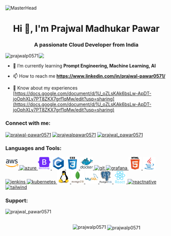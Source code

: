 ![MasterHead](https://media.licdn.com/dms/image/D4D12AQHeGzrHacYCng/article-cover_image-shrink_720_1280/0/1656043588960?e=2147483647&v=beta&t=JHqVPycV6G8YCOrT3Ts3RScCwUvEyj3VADGpRT0rpBA) 
<h1 align="center">Hi 👋, I'm Prajwal Madhukar Pawar</h1>
<h3 align="center">A passionate Cloud Developer from India</h3>
<img align="right" width="400" src="https://cdn.dribbble.com/users/1162077/screenshots/4649464/skatter-programmer.gif">

<p align="left"> <img src="https://komarev.com/ghpvc/?username=prajwalp0571&label=Profile%20views&color=0e75b6&style=flat" alt="prajwalp0571" /> </p>

- 🌱 I’m currently learning **Prompt Engineering, Machine Learning, AI**

- 📫 How to reach me **https://www.linkedin.com/in/prajwal-pawar0571/**

- 📄 Know about my experiences [https://docs.google.com/document/d/1U_oZLsKAk6bsLw-ApDT-joOphXLy7PT8ZKX7grf1qMw/edit?usp=sharing](https://docs.google.com/document/d/1U_oZLsKAk6bsLw-ApDT-joOphXLy7PT8ZKX7grf1qMw/edit?usp=sharing)

<h3 align="left">Connect with me:</h3>
<p align="left">
<a href="https://linkedin.com/in/prajwal-pawar0571" target="blank"><img align="center" src="https://raw.githubusercontent.com/rahuldkjain/github-profile-readme-generator/master/src/images/icons/Social/linked-in-alt.svg" alt="prajwal-pawar0571" height="30" width="40" /></a>
<a href="https://www.hackerrank.com/prajwalpawar0571" target="blank"><img align="center" src="https://raw.githubusercontent.com/rahuldkjain/github-profile-readme-generator/master/src/images/icons/Social/hackerrank.svg" alt="prajwalpawar0571" height="30" width="40" /></a>
<a href="https://www.leetcode.com/prajwal_pawar0571" target="blank"><img align="center" src="https://raw.githubusercontent.com/rahuldkjain/github-profile-readme-generator/master/src/images/icons/Social/leet-code.svg" alt="prajwal_pawar0571" height="30" width="40" /></a>
</p>

<h3 align="left">Languages and Tools:</h3>
<p align="left"> <a href="https://aws.amazon.com" target="_blank" rel="noreferrer"> <img src="https://raw.githubusercontent.com/devicons/devicon/master/icons/amazonwebservices/amazonwebservices-original-wordmark.svg" alt="aws" width="40" height="40"/> </a> <a href="https://azure.microsoft.com/en-in/" target="_blank" rel="noreferrer"> <img src="https://www.vectorlogo.zone/logos/microsoft_azure/microsoft_azure-icon.svg" alt="azure" width="40" height="40"/> </a> <a href="https://getbootstrap.com" target="_blank" rel="noreferrer"> <img src="https://raw.githubusercontent.com/devicons/devicon/master/icons/bootstrap/bootstrap-plain-wordmark.svg" alt="bootstrap" width="40" height="40"/> </a> <a href="https://www.cprogramming.com/" target="_blank" rel="noreferrer"> <img src="https://raw.githubusercontent.com/devicons/devicon/master/icons/c/c-original.svg" alt="c" width="40" height="40"/> </a> <a href="https://www.w3schools.com/css/" target="_blank" rel="noreferrer"> <img src="https://raw.githubusercontent.com/devicons/devicon/master/icons/css3/css3-original-wordmark.svg" alt="css3" width="40" height="40"/> </a> <a href="https://www.docker.com/" target="_blank" rel="noreferrer"> <img src="https://raw.githubusercontent.com/devicons/devicon/master/icons/docker/docker-original-wordmark.svg" alt="docker" width="40" height="40"/> </a> <a href="https://git-scm.com/" target="_blank" rel="noreferrer"> <img src="https://www.vectorlogo.zone/logos/git-scm/git-scm-icon.svg" alt="git" width="40" height="40"/> </a> <a href="https://grafana.com" target="_blank" rel="noreferrer"> <img src="https://www.vectorlogo.zone/logos/grafana/grafana-icon.svg" alt="grafana" width="40" height="40"/> </a> <a href="https://www.w3.org/html/" target="_blank" rel="noreferrer"> <img src="https://raw.githubusercontent.com/devicons/devicon/master/icons/html5/html5-original-wordmark.svg" alt="html5" width="40" height="40"/> </a> <a href="https://www.java.com" target="_blank" rel="noreferrer"> <img src="https://raw.githubusercontent.com/devicons/devicon/master/icons/java/java-original.svg" alt="java" width="40" height="40"/> </a> <a href="https://www.jenkins.io" target="_blank" rel="noreferrer"> <img src="https://www.vectorlogo.zone/logos/jenkins/jenkins-icon.svg" alt="jenkins" width="40" height="40"/> </a> <a href="https://kubernetes.io" target="_blank" rel="noreferrer"> <img src="https://www.vectorlogo.zone/logos/kubernetes/kubernetes-icon.svg" alt="kubernetes" width="40" height="40"/> </a> <a href="https://www.linux.org/" target="_blank" rel="noreferrer"> <img src="https://raw.githubusercontent.com/devicons/devicon/master/icons/linux/linux-original.svg" alt="linux" width="40" height="40"/> </a> <a href="https://www.mongodb.com/" target="_blank" rel="noreferrer"> <img src="https://raw.githubusercontent.com/devicons/devicon/master/icons/mongodb/mongodb-original-wordmark.svg" alt="mongodb" width="40" height="40"/> </a> <a href="https://www.mysql.com/" target="_blank" rel="noreferrer"> <img src="https://raw.githubusercontent.com/devicons/devicon/master/icons/mysql/mysql-original-wordmark.svg" alt="mysql" width="40" height="40"/> </a> <a href="https://www.postgresql.org" target="_blank" rel="noreferrer"> <img src="https://raw.githubusercontent.com/devicons/devicon/master/icons/postgresql/postgresql-original-wordmark.svg" alt="postgresql" width="40" height="40"/> </a> <a href="https://reactjs.org/" target="_blank" rel="noreferrer"> <img src="https://raw.githubusercontent.com/devicons/devicon/master/icons/react/react-original-wordmark.svg" alt="react" width="40" height="40"/> </a> <a href="https://reactnative.dev/" target="_blank" rel="noreferrer"> <img src="https://reactnative.dev/img/header_logo.svg" alt="reactnative" width="40" height="40"/> </a> <a href="https://tailwindcss.com/" target="_blank" rel="noreferrer"> <img src="https://www.vectorlogo.zone/logos/tailwindcss/tailwindcss-icon.svg" alt="tailwind" width="40" height="40"/> </a> </p>

<h3 align="left">Support:</h3>
<p><a href="https://www.buymeacoffee.com/prajwal_pawar0571"> <img align="left" src="https://cdn.buymeacoffee.com/buttons/v2/default-yellow.png" height="50" width="210" alt="prajwal_pawar0571" /></a></p><br><br>

<p><img align="left" src="https://github-readme-stats.vercel.app/api/top-langs?username=prajwalp0571&show_icons=true&locale=en&layout=compact" alt="prajwalp0571" /></p>

<p>&nbsp;<img align="center" src="https://github-readme-stats.vercel.app/api?username=prajwalp0571&show_icons=true&locale=en" alt="prajwalp0571" /></p>
